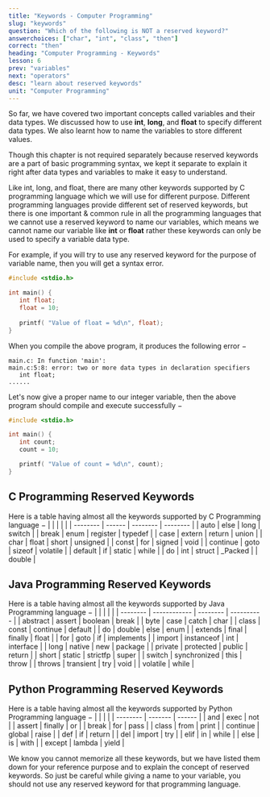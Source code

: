```yaml
---
title: "Keywords - Computer Programming"
slug: "keywords"
question: "Which of the following is NOT a reserved keyword?"
answerchoices: ["char", "int", "class", "then"]
correct: "then"
heading: "Computer Programming - Keywords"
lesson: 6
prev: "variables"
next: "operators"
desc: "learn about reserved keywords"
unit: "Computer Programming"
---
```

So far, we have covered two important concepts called variables and their data types. We discussed how to use **int**, **long**, and **float** to specify different data types. We also learnt how to name the variables to store different values.

Though this chapter is not required separately because reserved keywords are a part of basic programming syntax, we kept it separate to explain it right after data types and variables to make it easy to understand.

Like int, long, and float, there are many other keywords supported by C programming language which we will use for different purpose. Different programming languages provide different set of reserved keywords, but there is one important & common rule in all the programming languages that we cannot use a reserved keyword to name our variables, which means we cannot name our variable like **int** or **float** rather these keywords can only be used to specify a variable data type.

For example, if you will try to use any reserved keyword for the purpose of variable name, then you will get a syntax error.

```c
#include <stdio.h>

int main() {
   int float;
   float = 10;
   
   printf( "Value of float = %d\n", float);
}
```
When you compile the above program, it produces the following error −
```
main.c: In function 'main':
main.c:5:8: error: two or more data types in declaration specifiers
   int float;
......
```
Let's now give a proper name to our integer variable, then the above program should compile and execute successfully −

```c
#include <stdio.h>

int main() {
   int count;
   count = 10;

   printf( "Value of count = %d\n", count);
}
```
## C Programming Reserved Keywords
Here is a table having almost all the keywords supported by C Programming language −
|          |        |          |          |
| -------- | ------ | -------- | -------- |
| auto     | else   | long     | switch   |
| break    | enum   | register | typedef  |
| case     | extern | return   | union    |
| char     | float  | short    | unsigned |
| const    | for    | signed   | void     |
| continue | goto   | sizeof   | volatile |
| default  | if     | static   | while    |
| do       | int    | struct   | _Packed  |
| double   |

## Java Programming Reserved Keywords
Here is a table having almost all the keywords supported by Java Programming language −
|          |              |          |            |
| -------- | ------------ | -------- | ---------- |
| abstract | assert       | boolean  | break      |
| byte     | case         | catch    | char       |
| class    | const        | continue | default    |
| do       | double       | else     | enum       |
| extends  | final        | finally  | float      |
| for      | goto         | if       | implements |
| import   | instanceof   | int      | interface  |
| long     | native       | new      | package    |
| private  | protected    | public   | return     |
| short    | static       | strictfp | super      |
| switch   | synchronized | this     | throw      |
| throws   | transient    | try      | void       |
| volatile | while        |

## Python Programming Reserved Keywords
Here is a table having almost all the keywords supported by Python Programming language −
|          |         |        |
| -------- | ------- | ------ |
| and      | exec    | not    |
| assert   | finally | or     |
| break    | for     | pass   |
| class    | from    | print  |
| continue | global  | raise  |
| def      | if      | return |
| del      | import  | try    |
| elif     | in      | while  |
| else     | is      | with   |
| except   | lambda  | yield  |

We know you cannot memorize all these keywords, but we have listed them down for your reference purpose and to explain the concept of reserved keywords. So just be careful while giving a name to your variable, you should not use any reserved keyword for that programming language.